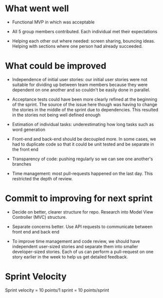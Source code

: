 # What went well

-   Functional MVP in which was acceptable

-   All 5 group members contributed. Each individual met their
    expectations

-   Helping each other out where needed: screen sharing, bouncing ideas.
    Helping with sections where one person had already succeeded.

# What could be improved

-   Independence of initial user stories: our initial user stories were
    not suitable for dividing up between team members because they were
    dependent on one another and so couldn't be easily done in parallel.

-   Acceptance tests could have been more clearly refined at the
    beginning of the sprint. The source of the issue here though was
    having to change the stories in the middle of the sprint due to
    dependencies. This resulted in the stories not being well defined
    enough

-   Estimation of individual tasks: underestimating how long tasks such
    as word generation

-   Front-end and back-end should be decoupled more. In some cases, we
    had to duplicate code so that it could be unit tested and be
    separate in the front end

-   Transparency of code: pushing regularly so we can see one another's
    branches

-   Time management: most pull-requests happened on the last day. This
    restricted the depth of review.

# Commit to improving for next sprint

-   Decide on better, clearer structure for repo. Research into Model
    View Controller (MVC) structure.

-   Separate concerns better. Use API requests to communicate between
    front end and back end

-   To improve time management and code review, we should have
    independent user-sized stories and separate them into smaller
    developer-sized stories. Each of us can perform a pull-request on
    one story earlier in the week to help us get detailed feedback.

# Sprint Velocity

Sprint velocity = 10 points/1 sprint = 10 points/sprint

